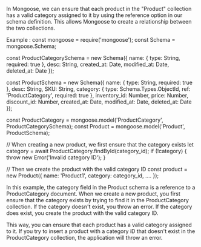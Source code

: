 In Mongoose, we can ensure that each product in the "Product" collection has a valid category assigned to it by using the reference option in our schema definition. This allows Mongoose to create a relationship between the two collections.

Example :
const mongoose = require('mongoose');
const Schema = mongoose.Schema;

const ProductCategorySchema = new Schema({
name: { type: String, required: true },
desc: String,
created_at: Date,
modified_at: Date,
deleted_at: Date
});

const ProductSchema = new Schema({
name: { type: String, required: true },
desc: String,
SKU: String,
category: { type: Schema.Types.ObjectId, ref: 'ProductCategory', required: true },
inventory_id: Number,
price: Number,
discount_id: Number,
created_at: Date,
modified_at: Date,
deleted_at: Date
});

const ProductCategory = mongoose.model('ProductCategory', ProductCategorySchema);
const Product = mongoose.model('Product', ProductSchema);

// When creating a new product, we first ensure that the category exists
let category = await ProductCategory.findById(category_id);
if (!category) {
throw new Error('Invalid category ID');
}

// Then we create the product with the valid category ID
const product = new Product({
name: 'Product1',
category: category_id,
....
});

In this example, the category field in the Product schema is a reference to a ProductCategory document. When we create a new product, you first ensure that the category exists by trying to find it in the ProductCategory collection. If the category doesn't exist, you throw an error. If the category does exist, you create the product with the valid category ID.

This way, you can ensure that each product has a valid category assigned to it. If you try to insert a product with a category iD that doesn't exist in the ProductCategory collection, the application will throw an error.

